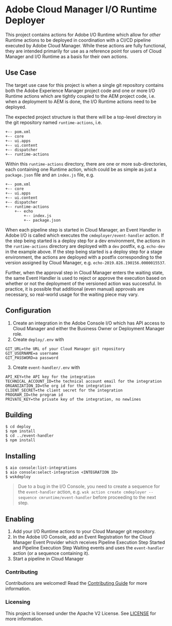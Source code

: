 # Adobe Cloud Manager I/O Runtime Deployer

This project contains actions for Adobe I/O Runtime which allow for _other_ Runtime actions to be deployed in coordination with a CI/CD pipeline executed by Adobe Cloud Manager. While these actions are fully functional, they are intended primarily for use as a reference point for users of Cloud Manager and I/O Runtime as a basis for their own actions.

## Use Case

The target use case for this project is when a single git repository contains both the Adobe Experience Manager project code and one or more I/O Runtime actions which are tightly coupled to the AEM project code, i.e. when a deployment to AEM is done, the I/O Runtime actions need to be deployed.

The expected project structure is that there will be a top-level directory in the git repository named `runtime-actions`, i.e.

```
+-- pom.xml
+-- core
+-- ui.apps
+-- ui.content
+-- dispatcher
+-- runtime-actions
```

Within this `runtime-actions` directory, there are one or more sub-directories, each containing one Runtime action, which could be as simple as just a `package.json` file and an `index.js` file, e.g.

```
+-- pom.xml
+-- core
+-- ui.apps
+-- ui.content
+-- dispatcher
+-- runtime-actions
    +-- echo
        +-- index.js
        +-- package.json
```

When each pipeline step is started in Cloud Manager, an Event Handler in Adobe I/O is called which executes the `cmdeployer/event-handler` action. If the step being started is a deploy step for a dev environment, the actions in the `runtime-actions` directory are deployed with a `dev` postfix, e.g. `echo-dev` in the example above. If the step being started is a deploy step for a stage environment, the actions are deployed with a postfix corresponding to the version assigned by Cloud Manager, e.g. `echo-2019.826.190156.0000015537`.

Further, when the approval step in Cloud Manager enters the waiting state, the same Event Handler is used to reject or approve the execution based on whether or not the deployment of the versioned action was successful. In practice, it is possible that additional (even manual) approvals are necessary, so real-world usage for the waiting piece may vary.

## Configuration

1. Create an integration in the Adobe Console I/O which has API access to Cloud Manager and either the Business Owner or Deployment Manager role.
2. Create `deploy/.env` with 

```
GIT_URL=the URL of your Cloud Manager git repository
GIT_USERNAME=a username
GIT_PASSWORD=a password
```

3. Create `event-handler/.env` with

```
API_KEY=the API key for the integration
TECHNICAL_ACCOUNT_ID=the technical account email for the integration
ORGANIZATION_ID=the org id for the integration
CLIENT_SECRET=the client secret for the integration
PROGRAM_ID=the program id
PRIVATE_KEY=the private key of the integration, no newlines
```

## Building

```
$ cd deploy
$ npm install
$ cd ../event-handler
$ npm install
```

## Installing

```
$ aio console:list-integrations
$ aio console:select-integration <INTEGRATION ID>
$ wskdeploy
```

> Due to a bug in the I/O Console, you need to create a sequence for the `event-handler` action, e.g. `wsk action create cmdeployer --sequence cmruntime/event-handler` before proceeding to the next step.

## Enabling

1. Add your I/O Runtime actions to your Cloud Manager git repository.
2. In the Adobe I/O Console, add an Event Registration for the Cloud Manager Event Provider which receives Pipeline Execution Step Started and Pipeline Execution Step Waiting events and uses the `event-handler` action (or a sequence containing it).
3. Start a pipeline in Cloud Manager


### Contributing

Contributions are welcomed! Read the [Contributing Guide](./.github/CONTRIBUTING.md) for more information.

### Licensing

This project is licensed under the Apache V2 License. See [LICENSE](LICENSE) for more information.
